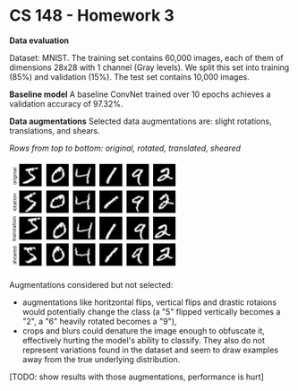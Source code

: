 # CS 148 - Homework 3

**Data evaluation**

Dataset: MNIST. The training set contains 60,000 images, each of them of dimensions 28x28 with 1 channel (Gray levels). We split this set into training (85%) and validation (15%). The test set contains 10,000 images.

**Baseline model**
A baseline ConvNet trained over 10 epochs achieves a validation accuracy of 97.32%.

**Data augmentations**
Selected data augmentations are: slight rotations, translations, and shears.

*Rows from top to bottom: original, rotated, translated, sheared*

<img src="./images/augmentations.png?raw=true" width="60%" alt="augmented mnist images">

Augmentations considered but not selected:
- augmentations like horitzontal flips, vertical flips and drastic rotaions would potentially change the class (a "5" flipped vertically becomes a "2", a "6" heavily rotated becomes a "9"),
- crops and blurs could denature the image enough to obfuscate it, effectively hurting the model's ability to classify. They also do not represent variations found in the dataset and seem to draw examples away from the true underlying distribution.

[TODO: show results with those augmentations, performance is hurt]
